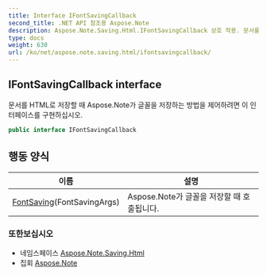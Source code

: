 ```yaml
---
title: Interface IFontSavingCallback
second_title: .NET API 참조용 Aspose.Note
description: Aspose.Note.Saving.Html.IFontSavingCallback 상호 작용. 문서를 HTML로 저장할 때 Aspose.Note가 글꼴을 저장하는 방법을 제어하려면 이 인터페이스를 구현하십시오.
type: docs
weight: 630
url: /ko/net/aspose.note.saving.html/ifontsavingcallback/
---
```

## IFontSavingCallback interface

문서를 HTML로 저장할 때 Aspose.Note가 글꼴을 저장하는 방법을 제어하려면 이 인터페이스를 구현하십시오.

```csharp
public interface IFontSavingCallback
```

## 행동 양식

| 이름 | 설명 |
| --- | --- |
| [FontSaving](../../aspose.note.saving.html/ifontsavingcallback/fontsaving/)(FontSavingArgs) | Aspose.Note가 글꼴을 저장할 때 호출됩니다. |

### 또한보십시오

* 네임스페이스 [Aspose.Note.Saving.Html](../../aspose.note.saving.html/)
* 집회 [Aspose.Note](../../)


